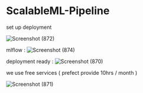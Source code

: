# ScalableML-Pipeline

set up deployment

![Screenshot (872)](https://github.com/user-attachments/assets/859cade4-64b5-4941-b6cb-f82094a93fda)


mlflow :
![Screenshot (874)](https://github.com/user-attachments/assets/7f96364c-fc35-467f-aa04-d16d32f74f49)

deployment ready : 
![Screenshot (870)](https://github.com/user-attachments/assets/234227a3-397d-431f-a82d-ea345d42f864)

we use free services ( prefect provide 10hrs / month ) 

![Screenshot (871)](https://github.com/user-attachments/assets/3793a8d9-90e5-498a-bff2-429ee95b47e3)

